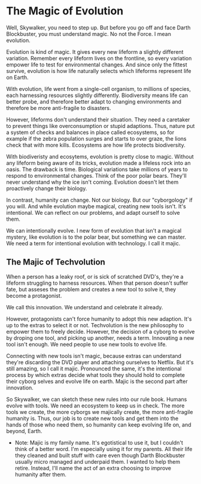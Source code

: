 
# The Magic of Evolution

Well, Skywalker, you need to step up. But before you go off and face Darth Blockbuster, you must understand magic. No not the Force. I mean evolution.

Evolution is kind of magic. It gives every new lifeform a slightly different variation. Remember every lifeform lives on the frontline, so every variation empower life to test for environmental changes. And since only the fittest survive, evolution is how life naturally selects which lifeforms represent life on Earth.

With evolution, life went from a single-cell organism, to millions of species, each harnessing resources slightly differently. Biodiversity means life can better probe, and therefore better adapt to changing environments and therefore be more anti-fragile to disasters.

However, lifeforms don't understand their situation. They need a caretaker to prevent things like overconsumption or stupid adaptions. Thus, nature put a system of checks and balances in place called ecosystems, so for example if the zebra population surges and starts to over graze, the lions check that with more kills. Ecosystems are how life protects biodiversity.

With biodiveristy and ecosytems, evolution is pretty close to magic. Without any lifeform being aware of its tricks, evolution made a lifeless rock into an oasis. The drawback is time. Biological variations take millions of years to respond to environmental changes. Think of the poor polar bears. They'll never understand why the ice isn't coming. Evolution doesn't let them proactively change their biology.

In contrast, humanity can change. Not our biology. But our "cyborgology" if you will. And while evolution maybe magical, creating new tools isn't. It's intentional. We can reflect on our problems, and adapt ourself to solve them.

We can intentionally evolve. I new form of evolution that isn't a magical mystery, like evolution is to the polar bear, but something we can master. We need a term for intentional evolution with technology. I call it majic.

## The Majic of Techvolution

When a person has a leaky roof, or is sick of scratched DVD's, they're a lifeform struggling to harness resources. When that person doesn't suffer fate, but asseses the problem and creates a new tool to solve it, they become a protagonist.

We call this innovation. We understand and celebrate it already.

However, protagonists can't force humanity to adopt this new adaption. It's up to the extras to select it or not. Techvolution is the new philosophy to empower them to freely decide. However, the decision of a cyborg to evolve by droping one tool, and picking up another, needs a term. Innovating a new tool isn't enough. We need people to use new tools to evolve life.

Connecting with new tools isn't magic, because extras can understand they're discarding the DVD player and attaching ourselves to Netflix. But it's still amazing, so I call it majic. Pronounced the same, it's the intentional process by which extras decide what tools they should hold to complete their cyborg selves and evolve life on earth. Majic is the second part after innovation.

So Skywalker, we can sketch these new rules into our rule book. Humans evolve with tools. We need an ecosystem to keep us in check. The more tools we create, the more cyborgs we majically create, the more anti-fragile humanity is. Thus, our job is to create new tools and get them into the hands of those who need them, so humanity can keep evolving life on, and beyond, Earth.

* Note: Majic is my family name. It's egotistical to use it, but I couldn't think of a better word. I'm especially using it for my parents. All their life they cleaned and built stuff with care even though Darth Blockbuster usually micro managed and underpaid them. I wanted to help them retire. Instead, I'll name the act of an extra choosing to improve humanity after them.
